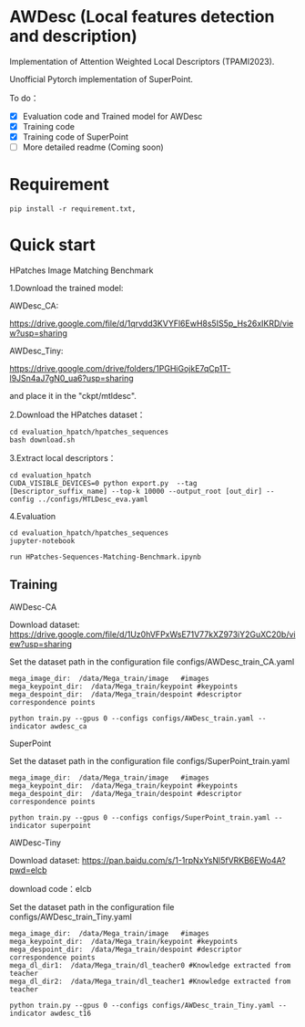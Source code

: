 # AWDesc (Local features detection and description)

Implementation of Attention Weighted Local Descriptors (TPAMI2023).

Unofficial Pytorch implementation of SuperPoint.

To do：
- [x] Evaluation code and Trained model for AWDesc
- [x] Training code 
- [x] Training code of SuperPoint
- [ ] More detailed readme (Coming soon)

# Requirement
```
pip install -r requirement.txt,
```

# Quick start
HPatches Image Matching Benchmark

1.Download the trained model:

AWDesc_CA:

https://drive.google.com/file/d/1qrvdd3KVYFl6EwH8s5IS5p_Hs26xIKRD/view?usp=sharing

AWDesc_Tiny:

https://drive.google.com/drive/folders/1PGHiGojkE7qCp1T-l9JSn4aJ7gN0_ua6?usp=sharing

and place it in the "ckpt/mtldesc".


2.Download the HPatches dataset：

```
cd evaluation_hpatch/hpatches_sequences
bash download.sh
```
3.Extract local descriptors：
```
cd evaluation_hpatch
CUDA_VISIBLE_DEVICES=0 python export.py  --tag [Descriptor_suffix_name] --top-k 10000 --output_root [out_dir] --config ../configs/MTLDesc_eva.yaml
```
4.Evaluation
```
cd evaluation_hpatch/hpatches_sequences
jupyter-notebook

run HPatches-Sequences-Matching-Benchmark.ipynb
```

## Training
AWDesc-CA

Download dataset: https://drive.google.com/file/d/1Uz0hVFPxWsE71V77kXZ973iY2GuXC20b/view?usp=sharing

Set the dataset path in the configuration file configs/AWDesc_train_CA.yaml

```
mega_image_dir:  /data/Mega_train/image   #images
mega_keypoint_dir:  /data/Mega_train/keypoint #keypoints
mega_despoint_dir:  /data/Mega_train/despoint #descriptor correspondence points
```
```
python train.py --gpus 0 --configs configs/AWDesc_train.yaml --indicator awdesc_ca
```

SuperPoint

Set the dataset path in the configuration file configs/SuperPoint_train.yaml

```
mega_image_dir:  /data/Mega_train/image   #images
mega_keypoint_dir:  /data/Mega_train/keypoint #keypoints
mega_despoint_dir:  /data/Mega_train/despoint #descriptor correspondence points
```
```
python train.py --gpus 0 --configs configs/SuperPoint_train.yaml --indicator superpoint
```



AWDesc-Tiny

Download dataset:
https://pan.baidu.com/s/1-1rpNxYsNl5fVRKB6EWo4A?pwd=elcb 

download code：elcb 

Set the dataset path in the configuration file configs/AWDesc_train_Tiny.yaml
```
mega_image_dir:  /data/Mega_train/image   #images
mega_keypoint_dir:  /data/Mega_train/keypoint #keypoints
mega_despoint_dir:  /data/Mega_train/despoint #descriptor correspondence points
mega_dl_dir1:  /data/Mega_train/dl_teacher0 #Knowledge extracted from teacher
mega_dl_dir2:  /data/Mega_train/dl_teacher1 #Knowledge extracted from teacher
```
```
python train.py --gpus 0 --configs configs/AWDesc_train_Tiny.yaml --indicator awdesc_t16
```
